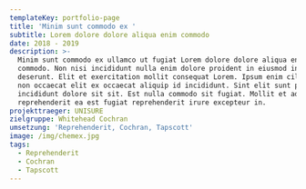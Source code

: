 ```yaml
---
templateKey: portfolio-page
title: 'Minim sunt commodo ex '
subtitle: Lorem dolore dolore aliqua enim commodo
date: 2018 - 2019
description: >-
  Minim sunt commodo ex ullamco ut fugiat Lorem dolore dolore aliqua enim
  commodo. Non nisi incididunt nulla enim dolore proident in eiusmod in
  deserunt. Elit et exercitation mollit consequat Lorem. Ipsum enim cillum aute
  non occaecat elit ex occaecat aliquip id incididunt. Sint elit sunt proident
  incididunt dolore sit sit. Est nulla commodo sit fugiat. Mollit et ad
  reprehenderit ea est fugiat reprehenderit irure excepteur in.
projekttraeger: UNISURE
zielgruppe: Whitehead Cochran
umsetzung: 'Reprehenderit, Cochran, Tapscott'
image: /img/chemex.jpg
tags:
  - Reprehenderit
  - Cochran
  - Tapscott
---
```


